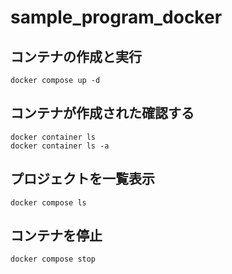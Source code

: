 # sample_program_docker

## コンテナの作成と実行
```docker
docker compose up -d
```

## コンテナが作成された確認する
```docker
docker container ls
docker container ls -a
```

## プロジェクトを一覧表示
```
docker compose ls
```

## コンテナを停止
```docker
docker compose stop
```